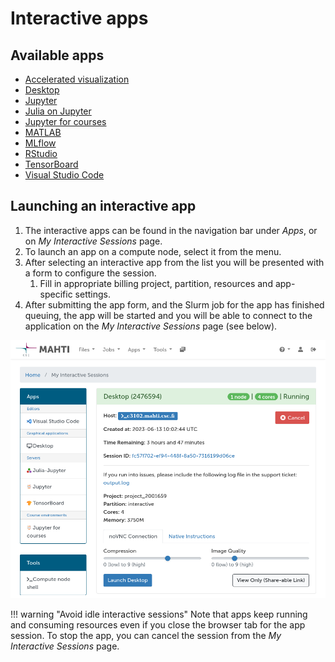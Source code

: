 # Interactive apps

## Available apps

  - [Accelerated visualization](accelerated-visualization.md)
  - [Desktop](desktop.md)
  - [Jupyter](jupyter.md)
  - [Julia on Jupyter](julia-on-jupyter.md)
  - [Jupyter for courses](jupyter-for-courses.md)
  - [MATLAB](matlab.md)
  - [MLflow](mlflow.md)
  - [RStudio](rstudio.md)
  - [TensorBoard](tensorboard.md)
  - [Visual Studio Code](vscode.md)

## Launching an interactive app

1. The interactive apps can be found in the navigation bar under _Apps_, or on
   _My Interactive Sessions_ page.
2. To launch an app on a compute node, select it from the menu. 
3. After selecting an interactive app from the list you will be presented with
   a form to configure the session.
    1. Fill in appropriate billing project, partition, resources and
       app-specific settings.
4. After submitting the app form, and the Slurm job for the app has finished
   queuing, the app will be started and you will be able to connect to the
   application on the _My Interactive Sessions_ page (see below).

![Interactive sessions](../../img/ood-interactive-sessions.png)

!!! warning "Avoid idle interactive sessions"
    Note that apps keep running and consuming resources even if you close the
    browser tab for the app session. To stop the app, you can cancel the
    session from the _My Interactive Sessions_ page.
